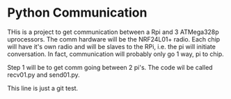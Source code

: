 # Python Communication

THis is a project to get communication between a Rpi and 3 ATMega328p uprocessors.
The comm hardware will be the NRF24L01+ radio. Each chip will have it's own radio
and will be slaves to the RPi, i.e. the pi will initiate conversation. In fact,
communication will probably only go 1 way, pi to chip. 

Step 1 will be to get comm going between 2 pi's. The code wil be called recv01.py and 
send01.py.

This line is just a git test.

